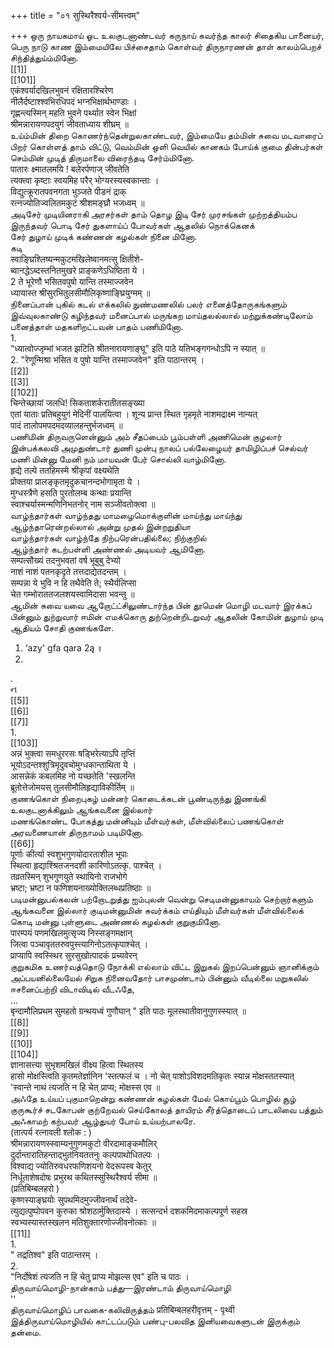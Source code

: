 +++
title = "०१ सुस्थिरैश्वर्य-सीमत्त्वम्"

+++
ஒரு நாயகமாய் ஓட உலகுடனாண்டவர் கருநாய் கவர்ந்த காலர் சிதைகிய பானையர்,   
பெரு நாடு காண இம்மையிலே பிச்சைதாம் கொள்வர் திருநாரணன் தாள் காலம்பெறச் சிந்தித்துய்ம்மினோ.   
[[1]]  
[[101]]  
एकंश्वर्यादखिलभुवनं रक्षितारश्चिरेण   
नीलैर्दष्टाश्श्वभिरधिपदं भग्नभिक्षार्थभाण्डाः ।   
गृह्णन्त्यस्मिन् महति भुवने पर्थ्यात स्वेन भिक्षां   
श्रीमन्नारायणपदयुगं जीवताध्याय शीघ्रम् ॥   
உய்ம்மின் திறை கொணர்ந்தென்றுலகாண்டவர், இம்மையே தம்மின் சுவை மடவாரைப் பிறர் கொள்ளத் தாம் விட்டு, வெம்மின் ஒளி வெயில் கானகம் போய்க் குமை தின்பர்கள் செம்மின் முடித் திருமாலை விரைந்தடி சேர்ம்மினோ.   
पातारः क्ष्मातलमयि ! बलेरर्पणाज् जीवतेति   
त्यक्त्वा कृष्टाः स्वयमिह परैर् भोग्यरस्यस्वकान्ताः ।   
विद्युत्क्रूरातपवनगता भुञ्जते पीडनं द्राक्   
रत्नज्योतिज्वलितमकुटं श्रीशमङ्घ्रौ भजध्वम् ॥   
அடிசேர் முடியினராகி அரசர்கள் தாம் தொழ இடி சேர் முரசங்கள் முற்றத்தியம்ப இருந்தவர் பொடி சேர் துகளாய்ப் போவர்கள் ஆதலில் நொக்கெனக்   
சேர் துழாய் முடிக் கண்ணன் கழல்கள் நினை மினோ.   
கடி   
स्वाङ्घ्रिश्लिष्यन्मकुटमखिलेष्वानमत्सु क्षितीशे-   
ब्वानद्धेऽब्दस्तनितमुखरे प्राङ्कणेऽधिष्ठिता ये ।   
2 ते भूरेणौ भसितवपुषो यान्ति तस्माज्जवेन   
ध्यायास्त श्रीसुरभितुलसीमौलिकृष्णाङ्घ्रियुग्मम् ॥   
நினைப்பான் புகில் கடல் எக்கலில் நுண்மணலில் பலர் எனைத்தோருகங்களும் இவ்வுலகாண்டு கழிந்தவர் மனைப்பால் மருங்கற மாய்தலல்லால் மற்றுக்கண்டிலோம் பனைத்தாள் மதகளிறட்டவன் பாதம் பணிமினோ.   
1.   
“ध्यात्वोज्जृम्भां भजत झटिति श्रीतनारायणाङ्घू" इति पाठे यतिभङ्गगन्धोऽपि न स्यात् ॥   
2. "रेणून्मिश्रा भसित व पुषो यान्ति तस्माज्जवेन" इति पाठान्तरम् ।   
[[2]]  
[[3]]  
[[102]]  
चिन्तेच्छायां जलधि! सिकताशर्करातीतसङ्ख्या   
एतां याताः प्रतिबहुयुगं मेदिनीं पालयित्वा । शून्य प्रान्त स्थित गृहमृते नाशमद्राक्ष्म नान्यत्   
पादं तालोपमपदमदव्यालहन्तुर्भजध्वम् ॥   
பணிமின் திருவருளென்னும் அம் சீதப்பைம் பூம்பள்ளி அணிமென் குழலார் இன்பக்கலவி அமுதுண்டார் துணி முன்பு நாலப் பல்லேழையர் தாமிழிப்பச் செல்வர் மணி மின்னு மேனி நம் மாயவன் பேர் சொல்லி வாழ்மினோ.   
हृद्ये तल्पे ततहिमस्मे श्रीकृपां वक्ष्यथेति   
प्रोक्तया प्रालङ्कृतमृदुकचानन्दभोगामृता ये ।   
मुग्धस्त्रैणे हसति पुरतोलम्ब कन्थाः प्रयान्ति   
स्वाश्चर्यास्मन्मणिनिभतनोर् नाम सञ्जीवतोक्त्वा ॥   
வாழ்ந்தார்கள் வாழ்ந்தது மாமழைமொக்குளின் மாய்ந்து மாய்ந்து ஆழ்ந்தாரென்றல்லால் அன்று முதல் இன்றறுதியா   
வாழ்ந்தார்கள் வாழ்ந்தே நிற்பரென்பதில்லை; நிற்குறில்   
ஆழ்ந்தார் கடற்பள்ளி அண்ணல் அடியவர் ஆமினோ.   
सम्पत्सौख्यं तदनुभवतां वर्ष भूबुबु देभ्यो   
नाशं नाशं पतनकृदृते तत्तदाद्येतदन्तम् ।   
सम्पन्ना ये भुवि न हि तथैवेति ते; स्थैर्यलिप्सा   
चेत गम्भोराततजलशयस्वामिदासा भवन्तु ॥   
ஆமின் சுவை யவை ஆறோட்ட்சிலுண்டார்ந்த பின் தூமென் மொழி மடவார் இரக்கப் பின்னும் துற்றுவார் ஈமின் எமக்கொரு துற்றென்றிடறுவர் ஆதலின் கோமின் துழாய் முடி ஆதியம் சோதி குணங்களே.   
1. ‘azy' gfa qara 2ą ॥   
2.   
.   
ન   
[[5]]  
[[6]]  
[[7]]  
1.   
[[103]]  
अन्नं भुक्त्वा समधुररसः षड्भिरेत्याऽपि तृप्तिं   
भूयोऽदन्तश्शुत्रिमृदुवचोमुग्धकान्ताथिता ये ।   
आसन्नेकं कबलमिह नो यच्छतेति 'स्खलन्ति   
ब्रूतोत्तेजोमयस् तुलसीमौलिहृद्याविकीर्तिम् ॥   
குணங்கொள் நிறைபுகழ் மன்னர் கொடைக்கடன் பூண்டிருந்து இணங்கி உலகுடனாக்கிலும் ஆங்கவனை இல்லார்   
மணங்கொண்ட போகத்து மன்னியும் மீள்வர்கள், மீள்வில்லைப் பணங்கொள் அரவணையான் திருநாமம் படிமினோ.   
[[66]]  
पूर्णाः कीर्त्या स्वशुभगुणयोदारताशील भूपाः   
स्थित्वा हृद्याश्श्रितजनदशी कारिणोऽतत्कृ. पाश्चेत् ।   
तव्रतस्मिन् शुभगुणयुते स्थायिनो राजभोगे   
भ्रष्टा; भ्रष्टा न फणिशयनाख्योक्तिलब्धप्रतिष्ठाः ॥   
படிமன்னுபல்கலன் பற்றோடறுத்து ஐம்புலன் வென்று செடிமன்னுகாயம் செற்றார்களும் ஆங்கவனை இல்லார் குடிமன்னுமின் சுவர்க்கம் எய்தியும் மீள்வர்கள் மீள்வில்லைக் கொடி மன்னு புள்ளுடை அண்ணல் கழல்கள் குறுகுமினோ.   
पारम्पयं पणमखिलमुत्सृज्य निस्सङ्गमक्षान्   
जित्वा पञ्चावृततरुवपुस्त्यागिनोऽतत्कृपाश्चेत् ।   
प्राप्यापि स्वस्स्थिर सुरसुखोत्पादकं प्रच्यवेरन्   
குறுகமிக உணர்வத்தொடு நோக்கி எல்லாம் விட்ட இறுகல் இறப்பென்னும் ஞானிக்கும் அப்பயனில்லையேல் சிறுக நினைவதோர் பாசமுண்டாம் பின்னும் வீடில்லை மறுகலில் ஈசனைப்பற்றி விடாவிடில் வீடஃதே,   
...   
बृन्दामौलिप्रथम सुमहतो ग्रन्थयध्वं गुणौघान् " इति पाठः मूलस्थातीवानुगुणस्स्यात् ॥   
[[8]]  
[[9]]  
[[10]]  
[[104]]  
ज्ञानासत्त्या सुभृशमखिलं वीक्ष्य हित्वा स्थितस्य   
हासो मोक्षस्त्विति कृतमतेर्ज्ञानिन 'स्तत्फलं च । नो चेत् पाशोऽविशदमतिकृतः स्यान्न मोक्षस्ततस्यात्   
'स्वान्ते नाथं त्यजति न हि चेत् प्राप्य; मोक्षस्स एव ॥   
அஃதே உய்யப் புகுமாறென்று கண்ணன் கழல்கள் மேல் கொய்பூம் பொழில் சூழ் குருகூர்ச் சடகோபன் குற்றேவல் செய்கோலத் தாயிரம் சீர்த்தொடைப் பாடலிவை பத்தும் அஃகாமற் கற்பவர் ஆழ்துயர் போய் உய்யற்பாலரே.   
(तात्पर्य रत्नावली श्लोक : )   
श्रीमन्नारायणस्स्वाम्यनुगुणमकुटो वीरदामाङ्कमौलिर्   
दुर्दान्तारातिहन्ताद्भुतनियततनुः कल्पपाथोधितल्पः ।   
विश्वाद्य ज्योतिरुवधरफणिशयनो वेदरूपस्व केतुर्   
निर्धूताशेषदोषः प्रभुरथ कथितस्सुस्थिरैश्वर्य सीमा ॥   
(प्रतिबिम्बलहरो )   
कृष्णस्याङ्घ्रयोः सुपथमिदमुज्जीवनार्थं तदेवे-   
त्युद्यत्पुष्पोपवन कुरुका श्रोशठार्मुक्तिदास्ये । सत्सन्दर्भ दशकमिदमाकल्पपूर्ण सहस्र   
स्वभ्यस्यास्तस्खलन मतिशुक्तारणोज्जीवनोत्काः ॥   
[[11]]  
1.   
" तद्रतिश्व" इति पाठान्तरम् ।   
2.   
"निर्दोषेशं त्यजति न हि चेतु प्राप्य मोझल्स एव" इति च पाठः ।   
திருவாய்மொழி-நான்காம் பத்து—இரண்டாம் திருவாய்மொழி   
''   
திருவாய்மொழிப் பாவகை-கலிவிருத்தம் प्रतिबिम्बलहरीवृत्तम् - पृथ्वी   
இத்திருவாய்மொழியில் காட்டப்படும் பண்பு-பலவித இனியவைகளுடன் இருக்கும் தன்மை.   

